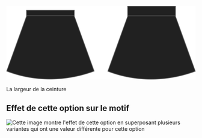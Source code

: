 ![Largeur de ceinture](waistbandwidth.svg)

La largeur de la ceinture

## Effet de cette option sur le motif

![Cette image montre l'effet de cette option en superposant plusieurs variantes qui ont une valeur différente pour cette option](sandy\_waistbandwidth\_sample.svg "Effet de cette option sur le motif")

